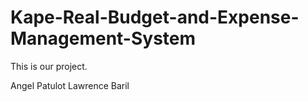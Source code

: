 # Kape-Real-Budget-and-Expense-Management-System
This is our project.

Angel Patulot
Lawrence Baril
